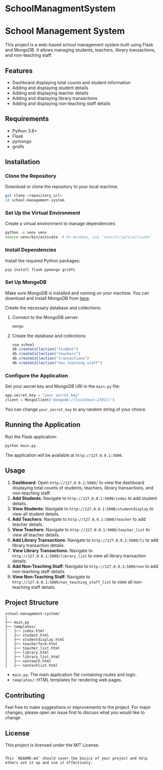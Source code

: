 # SchoolManagmentSystem



# School Management System

This project is a web-based school management system built using Flask and MongoDB. It allows managing students, teachers, library transactions, and non-teaching staff.

## Features

- Dashboard displaying total counts and student information
- Adding and displaying student details
- Adding and displaying teacher details
- Adding and displaying library transactions
- Adding and displaying non-teaching staff details

## Requirements

- Python 3.8+
- Flask
- pymongo
- gridfs

## Installation

### Clone the Repository

Download or clone the repository to your local machine.

```bash
git clone <repository_url>
cd school-management-system
```

### Set Up the Virtual Environment

Create a virtual environment to manage dependencies:

```bash
python -m venv venv
source venv/bin/activate  # On Windows, use `venv\Scripts\activate`
```

### Install Dependencies

Install the required Python packages:

```bash
pip install flask pymongo gridfs
```

### Set Up MongoDB

Make sure MongoDB is installed and running on your machine. You can download and install MongoDB from [here](https://www.mongodb.com/try/download/community).

Create the necessary database and collections:

1. Connect to the MongoDB server:

    ```bash
    mongo
    ```

2. Create the database and collections:

    ```javascript
    use school
    db.createCollection("student")
    db.createCollection("teachers")
    db.createCollection("transactions")
    db.createCollection("non_teaching_staff")
    ```

### Configure the Application

Set your secret key and MongoDB URI in the `main.py` file:

```python
app.secret_key = "your_secret_key"
client = MongoClient('mongodb://localhost:27017/')
```

You can change `your_secret_key` to any random string of your choice.

## Running the Application

Run the Flask application:

```bash
python main.py
```

The application will be available at `http://127.0.0.1:5000`.

## Usage

1. **Dashboard**: Open `http://127.0.0.1:5000/` to view the dashboard displaying total counts of students, teachers, library transactions, and non-teaching staff.
2. **Add Students**: Navigate to `http://127.0.0.1:5000/index` to add student details.
3. **View Students**: Navigate to `http://127.0.0.1:5000/studentdisplay` to view all student details.
4. **Add Teachers**: Navigate to `http://127.0.0.1:5000/teacher` to add teacher details.
5. **View Teachers**: Navigate to `http://127.0.0.1:5000/teacher_list` to view all teacher details.
6. **Add Library Transactions**: Navigate to `http://127.0.0.1:5000/li` to add library transaction details.
7. **View Library Transactions**: Navigate to `http://127.0.0.1:5000/library_list` to view all library transaction details.
8. **Add Non-Teaching Staff**: Navigate to `http://127.0.0.1:5000/non` to add non-teaching staff details.
9. **View Non-Teaching Staff**: Navigate to `http://127.0.0.1:5000/non_teaching_staff_list` to view all non-teaching staff details.

## Project Structure

```
school-management-system/
│
├── main.py
├── templates/
│   ├── index.html
│   ├── student.html
│   ├── studentdisplay.html
│   ├── teacherform.html
│   ├── teacher_list.html
│   ├── library.html
│   ├── library_list.html
│   ├── nonteach.html
│   ├── nontechlist.html
```

- `main.py`: The main application file containing routes and logic.
- `templates/`: HTML templates for rendering web pages.

## Contributing

Feel free to make suggestions or improvements to the project. For major changes, please open an issue first to discuss what you would like to change.

## License

This project is licensed under the MIT License.
```

This `README.md` should cover the basics of your project and help others set it up and use it effectively.
